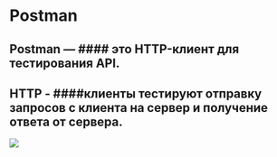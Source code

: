 # Postman

## Postman — #### это HTTP-клиент для тестирования API. 
## HTTP - ####клиенты тестируют отправку запросов с клиента на сервер и получение ответа от сервера.
![](https://meshworld.in/blog/how-to/install-postman-native-app-in-ubuntu/featured.png)
